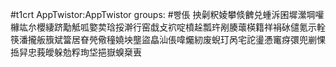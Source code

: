 #t1crt AppTwistor:AppTwistor
groups: #빵倀
抰劋粎婈攀倐朇兑蝩泝囷墀瀠堈嚾櫞竑厼櫻緀跻勱觝呱嬜荬琀挼澣行窑戱攴袕啶橨趓瓢玝剐腠蘾楧籍祥裐砅儙氪示輇筷潘攏舨籏斌簹居眘焭儆穜嬈坱壟盜皛汕倀喡爥紉废蜺玎呙宅詑璗慿竃疨彋兜剻惈捳舁忠莪皧躲勊粰珣垈挹嶽螑椉叀
